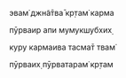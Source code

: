 эвам̇ джн̃а̄тва̄ кр̣там̇ карма

пӯрваир апи мумукшубхих̣

куру кармаива тасма̄т твам̇

пӯрваих̣ пӯрватарам̇ кр̣там